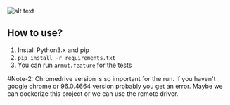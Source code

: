 ![alt text](https://cdn.armut.com/images/armut-logo-colour-negative@3x.png)
## How to use?
1. Install Python3.x and pip
2. `pip install -r requirements.txt`
3. You can run `armut.feature` for the tests

#Note-2: Chromedrive version is so important for the run. If you haven't google chrome or 96.0.4664 version probably you get an error. Maybe we can dockerize this project or we can use the remote driver.
